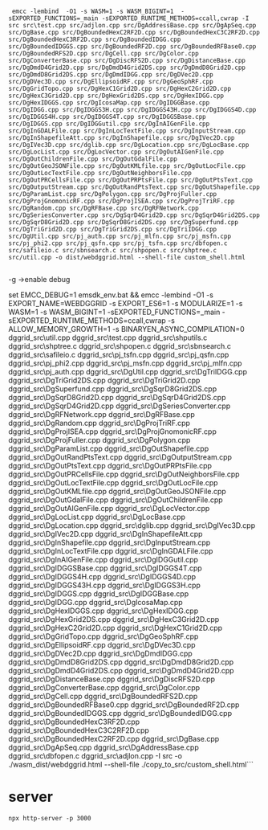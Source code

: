 ```

 emcc -lembind  -O1 -s WASM=1 -s WASM_BIGINT=1  -sEXPORTED_FUNCTIONS=_main -sEXPORTED_RUNTIME_METHODS=ccall,cwrap -I src src\test.cpp src/adjlon.cpp src/DgAddressBase.cpp src/DgApSeq.cpp src/DgBase.cpp src/DgBoundedHexC2RF2D.cpp src/DgBoundedHexC3C2RF2D.cpp src/DgBoundedHexC3RF2D.cpp src/DgBoundedIDGG.cpp src/DgBoundedIDGGS.cpp src/DgBoundedRF2D.cpp src/DgBoundedRFBase0.cpp src/DgBoundedRFS2D.cpp src/DgCell.cpp src/DgColor.cpp src/DgConverterBase.cpp src/DgDiscRFS2D.cpp src/DgDistanceBase.cpp src/DgDmdD4Grid2D.cpp src/DgDmdD4Grid2DS.cpp src/DgDmdD8Grid2D.cpp src/DgDmdD8Grid2DS.cpp src/DgDmdIDGG.cpp src/DgDVec2D.cpp src/DgDVec3D.cpp src/DgEllipsoidRF.cpp src/DgGeoSphRF.cpp src/DgGridTopo.cpp src/DgHexC1Grid2D.cpp src/DgHexC2Grid2D.cpp src/DgHexC3Grid2D.cpp src/DgHexGrid2DS.cpp src/DgHexIDGG.cpp src/DgHexIDGGS.cpp src/DgIcosaMap.cpp src/DgIDGGBase.cpp src/DgIDGG.cpp src/DgIDGGS3H.cpp src/DgIDGGS43H.cpp src/DgIDGGS4D.cpp src/DgIDGGS4H.cpp src/DgIDGGS4T.cpp src/DgIDGGSBase.cpp src/DgIDGGS.cpp src/DgIDGGutil.cpp src/DgInAIGenFile.cpp src/DgInGDALFile.cpp src/DgInLocTextFile.cpp src/DgInputStream.cpp src/DgInShapefileAtt.cpp src/DgInShapefile.cpp src/DgIVec2D.cpp src/DgIVec3D.cpp src/dglib.cpp src/DgLocation.cpp src/DgLocBase.cpp src/DgLocList.cpp src/DgLocVector.cpp src/DgOutAIGenFile.cpp src/DgOutChildrenFile.cpp src/DgOutGdalFile.cpp src/DgOutGeoJSONFile.cpp src/DgOutKMLfile.cpp src/DgOutLocFile.cpp src/DgOutLocTextFile.cpp src/DgOutNeighborsFile.cpp src/DgOutPRCellsFile.cpp src/DgOutPRPtsFile.cpp src/DgOutPtsText.cpp src/DgOutputStream.cpp src/DgOutRandPtsText.cpp src/DgOutShapefile.cpp src/DgParamList.cpp src/DgPolygon.cpp src/DgProjFuller.cpp src/DgProjGnomonicRF.cpp src/DgProjISEA.cpp src/DgProjTriRF.cpp src/DgRandom.cpp src/DgRFBase.cpp src/DgRFNetwork.cpp src/DgSeriesConverter.cpp src/DgSqrD4Grid2D.cpp src/DgSqrD4Grid2DS.cpp src/DgSqrD8Grid2D.cpp src/DgSqrD8Grid2DS.cpp src/DgSuperfund.cpp src/DgTriGrid2D.cpp src/DgTriGrid2DS.cpp src/DgTriIDGG.cpp src/DgUtil.cpp src/pj_auth.cpp src/pj_mlfn.cpp src/pj_msfn.cpp src/pj_phi2.cpp src/pj_qsfn.cpp src/pj_tsfn.cpp src/dbfopen.c src/safileio.c src/sbnsearch.c src/shpopen.c src/shptree.c src/util.cpp -o dist/webdggrid.html --shell-file custom_shell.html
 
```
-g ->enable debug

set EMCC_DEBUG=1
emsdk_env.bat && emcc -lembind -O1 -s EXPORT_NAME=WEBDGGRID -s EXPORT_ES6=1 -s MODULARIZE=1 -s WASM=1 -s WASM_BIGINT=1  -sEXPORTED_FUNCTIONS=_main -sEXPORTED_RUNTIME_METHODS=ccall,cwrap -s ALLOW_MEMORY_GROWTH=1 -s BINARYEN_ASYNC_COMPILATION=0  dggrid_src\util.cpp dggrid_src\test.cpp dggrid_src\shputils.c dggrid_src\shptree.c dggrid_src\shpopen.c dggrid_src\sbnsearch.c dggrid_src\safileio.c dggrid_src\pj_tsfn.cpp dggrid_src\pj_qsfn.cpp dggrid_src\pj_phi2.cpp dggrid_src\pj_msfn.cpp dggrid_src\pj_mlfn.cpp dggrid_src\pj_auth.cpp dggrid_src\DgUtil.cpp dggrid_src\DgTriIDGG.cpp dggrid_src\DgTriGrid2DS.cpp dggrid_src\DgTriGrid2D.cpp dggrid_src\DgSuperfund.cpp dggrid_src\DgSqrD8Grid2DS.cpp dggrid_src\DgSqrD8Grid2D.cpp dggrid_src\DgSqrD4Grid2DS.cpp dggrid_src\DgSqrD4Grid2D.cpp dggrid_src\DgSeriesConverter.cpp dggrid_src\DgRFNetwork.cpp dggrid_src\DgRFBase.cpp dggrid_src\DgRandom.cpp dggrid_src\DgProjTriRF.cpp dggrid_src\DgProjISEA.cpp dggrid_src\DgProjGnomonicRF.cpp dggrid_src\DgProjFuller.cpp dggrid_src\DgPolygon.cpp dggrid_src\DgParamList.cpp dggrid_src\DgOutShapefile.cpp dggrid_src\DgOutRandPtsText.cpp dggrid_src\DgOutputStream.cpp dggrid_src\DgOutPtsText.cpp dggrid_src\DgOutPRPtsFile.cpp dggrid_src\DgOutPRCellsFile.cpp dggrid_src\DgOutNeighborsFile.cpp dggrid_src\DgOutLocTextFile.cpp dggrid_src\DgOutLocFile.cpp dggrid_src\DgOutKMLfile.cpp dggrid_src\DgOutGeoJSONFile.cpp dggrid_src\DgOutGdalFile.cpp dggrid_src\DgOutChildrenFile.cpp dggrid_src\DgOutAIGenFile.cpp dggrid_src\DgLocVector.cpp dggrid_src\DgLocList.cpp dggrid_src\DgLocBase.cpp dggrid_src\DgLocation.cpp dggrid_src\dglib.cpp dggrid_src\DgIVec3D.cpp dggrid_src\DgIVec2D.cpp dggrid_src\DgInShapefileAtt.cpp dggrid_src\DgInShapefile.cpp dggrid_src\DgInputStream.cpp dggrid_src\DgInLocTextFile.cpp dggrid_src\DgInGDALFile.cpp dggrid_src\DgInAIGenFile.cpp dggrid_src\DgIDGGutil.cpp dggrid_src\DgIDGGSBase.cpp dggrid_src\DgIDGGS4T.cpp dggrid_src\DgIDGGS4H.cpp dggrid_src\DgIDGGS4D.cpp dggrid_src\DgIDGGS43H.cpp dggrid_src\DgIDGGS3H.cpp dggrid_src\DgIDGGS.cpp dggrid_src\DgIDGGBase.cpp dggrid_src\DgIDGG.cpp dggrid_src\DgIcosaMap.cpp dggrid_src\DgHexIDGGS.cpp dggrid_src\DgHexIDGG.cpp dggrid_src\DgHexGrid2DS.cpp dggrid_src\DgHexC3Grid2D.cpp dggrid_src\DgHexC2Grid2D.cpp dggrid_src\DgHexC1Grid2D.cpp dggrid_src\DgGridTopo.cpp dggrid_src\DgGeoSphRF.cpp dggrid_src\DgEllipsoidRF.cpp dggrid_src\DgDVec3D.cpp dggrid_src\DgDVec2D.cpp dggrid_src\DgDmdIDGG.cpp dggrid_src\DgDmdD8Grid2DS.cpp dggrid_src\DgDmdD8Grid2D.cpp dggrid_src\DgDmdD4Grid2DS.cpp dggrid_src\DgDmdD4Grid2D.cpp dggrid_src\DgDistanceBase.cpp dggrid_src\DgDiscRFS2D.cpp dggrid_src\DgConverterBase.cpp dggrid_src\DgColor.cpp dggrid_src\DgCell.cpp dggrid_src\DgBoundedRFS2D.cpp dggrid_src\DgBoundedRFBase0.cpp dggrid_src\DgBoundedRF2D.cpp dggrid_src\DgBoundedIDGGS.cpp dggrid_src\DgBoundedIDGG.cpp dggrid_src\DgBoundedHexC3RF2D.cpp dggrid_src\DgBoundedHexC3C2RF2D.cpp dggrid_src\DgBoundedHexC2RF2D.cpp dggrid_src\DgBase.cpp dggrid_src\DgApSeq.cpp dggrid_src\DgAddressBase.cpp dggrid_src\dbfopen.c dggrid_src\adjlon.cpp -I src -o ./wasm_dist/webdggrid.html --shell-file ./copy_to_src/custom_shell.html```
 

 # server

 `
 npx http-server -p 3000
 `